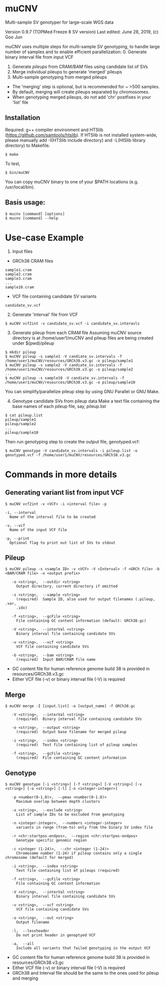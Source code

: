 # muCNV

Multi-sample SV genotyper for large-scale WGS data

Version 0.9.7 (TOPMed Freeze 8 SV version)
Last edited: June 28, 2019, (c) Goo Jun

muCNV uses multiple steps for multi-sample SV genotyping, to handle large number of samples and to enable efficient parallelization:
0. Generate binary interval file from input VCF 
1. Generate *pileups* from CRAM/BAM files using candidate list of SVs
2. Merge individual pileups to generate 'merged' pileups
3. Multi-sample genotyping from merged pileups

* The 'merging' step is optional, but is recommended for ~ >500 samples. 
* By default, merging will create pileups separated by chromosomes. 
* When genotyping merged pileups, do not add 'chr' postfixes in your 'list' file

## Installation
Required: g++ compiler environment and HTSlib (https://github.com/samtools/htslib).
If HTSlib is not installed system-wide, please manually add -I(HTSlib include directory) and -L(HISlib library directory) to Makefile. 
```
$ make
```

To test, 
```
$ bin/muCNV  
```
You can copy muCNV binary to one of your $PATH locations (e.g. /usr/local/bin).

## Basis usage:
```
$ mucnv [command] [options]
$ mucnv [command] --help
```    

# Use-case Example
1. Input files 
- GRCh38 CRAM files 
```
sample1.cram 
sample2.cram
sample3.cram
...
sample10.cram
```
- VCF file containing candidate SV variants
```
candidate_sv.vcf
```

2. Generate 'interval' file from VCF
```
$ muCNV vcf2int -v candidate_sv.vcf -i candidate_sv.interavls 
```

3. Generate pileup from each CRAM file
Assuming muCNV source directory is at /home/user1/muCNV and pileup files are being created under $(pwd)/pileup
```
$ mkdir pileup
$ muCNV pileup -s sample1 -V candiate_sv.intervals -f /home/user1/muCNV/resources/GRCh38.v3.gc -o pileup/sample1
$ muCNV pileup -s sample2 -V candiate_sv.intervals -f /home/user1/muCNV/resources/GRCh38.v3.gc -o pileup/sample2
...
$ muCNV pileup -s sample10 -V candiate_sv.intervals -f /home/user1/muCNV/resources/GRCh38.v3.gc -o pileup/sample10
```
You can simplify/parallelize pileup step by using GNU Parallel or GNU Make.

4. Genotype candidate SVs from pileup data
Make a text file containing the base names of each pileup file, say, pileup.list
```
$ cat pileup.list
pileup/sample1
pileup/sample2
...
pileup/sample10
```
Then run genotyping step to create the output file, genotyped.vcf:
```
$ muCNV genotype -V candidate_sv.intervals -i pileup.list -o genotyped.vcf -f /home/user1/muCNV/resources/GRCh38.v3.gc
```

# Commands in more details
## Generating variant list from input VCF
```
$ muCNV vcf2int -v <VCF> -i <interval file> -p

-i, --interval
  Name of the interval file to be created

-v, --vcf
  Name of the input VCF file
  
-p, --print
  Optional flag to print out list of SVs to stdout
```
## Pileup
```
$ muCNV pileup -s <sample ID> -v <VCF> -V <Interval> -f <GRCh file> -b <BAM/CRAM file> -o <output prefix>

   -o <string>,  --outdir <string>
     Output directory, current directory if omitted

   -s <string>,  --sample <string>
     (required)  Sample ID, also used for output filenames (.pileup, .var,
     .idx)

   -f <string>,  --gcFile <string>
     File containing GC content information (default: GRCh38.gc)

   -V <string>,  --interVal <string>
     Binary interval file containing candidate SVs

   -v <string>,  --vcf <string>
     VCF file containing candidate SVs

   -b <string>,  --bam <string>
     (required)  Input BAM/CRAM file name
```

 - GC content file for human reference genome build 38 is provided in resources/GRCh38.v3.gc
 - Either VCF file (-v) or binary interval file (-V) is required
 
## Merge
```
$ muCNV merge -I [input.list] -o [output_name] -f GRCh38.gc

   -V <string>,  --interVal <string>
     (required)  Binary interval file containing candidate SVs

   -o <string>,  --output <string>
     (required)  Output base filename for merged pileup

   -i <string>,  --index <string>
     (required)  Text file containing list of pileup samples

   -f <string>,  --gcFile <string>
     (required)  File containing GC content information
```

## Genotype
```
$ muCNV genotype [-i <string>] [-f <string>] [-V <string>] [-v <string>] [-o <string>] [-l] [-n <integer-integer>] 

   -p <number(0-1.0)>,  --pmax <number(0-1.0)>
     Maximum overlap between depth clusters

   -x <string>,  --exclude <string>
     List of sample IDs to be excluded from genotyping

   -n <integer-integer>,  --numbers <integer-integer>
     variants in range (from-to) only from the binary SV index file

   -r <chr:startpos-endpos>,  --region <chr:startpos-endpos>
     Genotype specific genomic region

   -c <integer (1-24)>,  --chr <integer (1-24)>
     Chromosome number (1-24) if pileup contains only a single chromosome (default for merged)

   -i <string>,  --index <string>
     Text file containing list of pileups (required)

   -f <string>,  --gcFile <string>
     File containing GC content information

   -V <string>,  --interVal <string>
     Binary interval file containing candidate SVs

   -v <string>,  --vcf <string>
     VCF file containing candidate SVs

   -o <string>,  --out <string>
     Output filename

   -l,  --lessheader
     Do not print header in genoptyed VCF

   -a,  --all
     Include all variants that failed genotyping in the output VCF
```    
 - GC content file for human reference genome build 38 is provided in resources/GRCh38.v3.gc
 - Either VCF file (-v) or binary interval file (-V) is required
 - GRCh38 and Interval file should be the same to the ones used for pileup and merging
